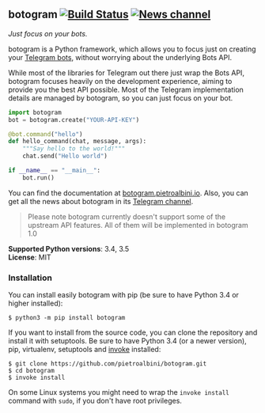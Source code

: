 ## botogram [![Build Status](https://travis-ci.com/python-botogram/botogram.svg?branch=master)](https://travis-ci.com/python-botogram/botogram) [![News channel](https://img.shields.io/badge/telegram_channel-@botogram__framework-0d86d7.svg?style=flat)][channel]

_Just focus on your bots._

botogram is a Python framework, which allows you to focus just on creating your
[Telegram bots][1], without worrying about the underlying Bots API.

While most of the libraries for Telegram out there just wrap the Bots API,
botogram focuses heavily on the development experience, aiming to provide you
the best API possible. Most of the Telegram implementation details are managed
by botogram, so you can just focus on your bot.

```python
import botogram
bot = botogram.create("YOUR-API-KEY")

@bot.command("hello")
def hello_command(chat, message, args):
    """Say hello to the world!"""
    chat.send("Hello world")

if __name__ == "__main__":
    bot.run()
```

You can find the documentation at [botogram.pietroalbini.io][2]. Also, you can
get all the news about botogram in its [Telegram channel][channel].

> Please note botogram currently doesn't support some of the upstream API
> features. All of them will be implemented in botogram 1.0

**Supported Python versions**: 3.4, 3.5  
**License**: MIT

### Installation

You can install easily botogram with pip (be sure to have Python 3.4 or higher
installed):

    $ python3 -m pip install botogram

If you want to install from the source code, you can clone the repository and
install it with setuptools. Be sure to have Python 3.4 (or a newer version),
pip, virtualenv, setuptools and [invoke][3] installed:

    $ git clone https://github.com/pietroalbini/botogram.git
    $ cd botogram
    $ invoke install

On some Linux systems you might need to wrap the ``invoke install`` command with
``sudo``, if you don't have root privileges.

[1]: https://core.telegram.org/bots
[2]: https://botogram.pietroalbini.io/docs
[3]: http://www.pyinvoke.org
[channel]: https://telegram.me/botogram_framework
